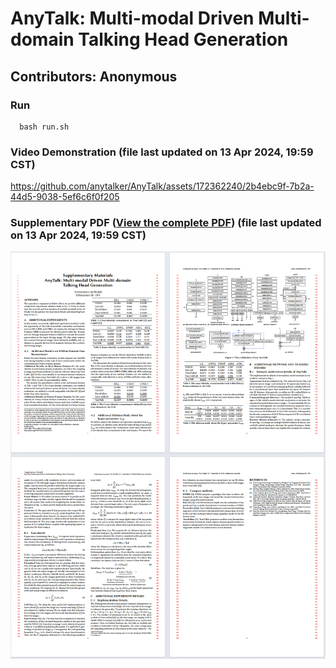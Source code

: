 # AnyTalk: Multi-modal Driven Multi-domain Talking Head Generation

## Contributors: Anonymous

### Run
```
  bash run.sh
```

### Video Demonstration (file last updated on 13 Apr 2024, 19:59 CST)

https://github.com/anytalker/AnyTalk/assets/172362240/2b4ebc9f-7b2a-44d5-9038-5ef6c6f0f205

### Supplementary PDF ([View the complete PDF](assets/supplement_file.pdf)) (file last updated on 13 Apr 2024, 19:59 CST)
![PDF Thumbnail](assets/thumbnail_image.png)  

